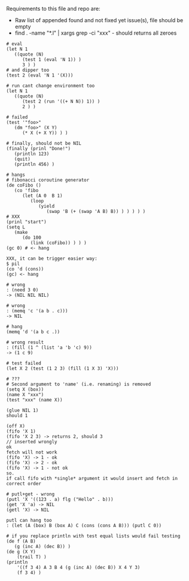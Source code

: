 Requirements to this file and repo are:
* Raw list of appended found and not fixed yet issue(s), file should be empty
* find . -name "*.l" | xargs grep -ci "xxx" - should returns all zeroes

```
# eval
(let N 1
   ((quote (N)
      (test 1 (eval 'N 1)) )
      3 ) )
# and dipper too
(test 2 (eval 'N 1 '(X)))
```

```
# run cant change environment too
(let N 1
   ((quote (N)
      (test 2 (run '((+ N N)) 1)) )
      2 ) )

```

```
# failed
(test '"foo>"
   (dm "foo>" (X Y)
      (* X (+ X Y)) ) )
```

```
# finally, should not be NIL
(finally (prinl "Done!")
   (println 123)
   (quit)
   (println 456) )
```

```
# hangs
# fibonacci coroutine generator
(de coFibo ()
   (co 'fibo
      (let (A 0  B 1)
         (loop
            (yield
               (swap 'B (+ (swap 'A B) B)) ) ) ) ) )
# XXX
(prinl "start")
(setq L
   (make
      (do 100
         (link (coFibo)) ) ) )
(gc 0) # <- hang

XXX, it can be trigger easier way:
$ pil
(co 'd (cons))
(gc) <- hang
```

```
# wrong
: (need 3 0)
-> (NIL NIL NIL)
```

```
# wrong
: (memq 'c '(a b . c)))
-> NIL
```

```
# hang
(memq 'd '(a b c .))
```

```
# wrong result
: (fill (1 ^ (list 'a 'b 'c) 9))
-> (1 c 9)
```

```
# test failed
(let X 2 (test (1 2 3) (fill (1 X 3) 'X)))
```

```
# ???
# Second argument to 'name' (i.e. renaming) is removed
(setq X (box))
(name X "xxx")
(test "xxx" (name X))
```

```
(glue NIL 1)
should 1
```

```
(off X)
(fifo 'X 1)
(fifo 'X 2 3) -> returns 2, should 3
// inserted wrongly
ok
fetch will not work
(fifo 'X) -> 1 - ok
(fifo 'X) -> 2 - ok
(fifo 'X) -> 1 - not ok
so.
if call fifo with *single* argument it would insert and fetch in correct order
```

```
# putl+get - wrong
(putl 'X '((123 . a) flg ("Hello" . b)))
(get 'X 'a) -> NIL
(getl 'X) -> NIL
```

```
putl can hang too
: (let (A (box) B (box A) C (cons (cons A B))) (putl C 0))
```


```
# if you replace println with test equal lists would fail testing
(de f (A B)
   (g (inc A) (dec B)) )
(de g (X Y)
    (trail T) )
(println
    '((f 3 4) A 3 B 4 (g (inc A) (dec B)) X 4 Y 3)
    (f 3 4) )
```
